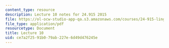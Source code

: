```yaml
---
content_type: resource
description: Lecture 10 notes for 24.915 2015
file: https://ol-ocw-studio-app-qa.s3.amazonaws.com/courses/24-915-linguistic-phonetics-fall-2015/ce7a2f2591b079ab227e6d49d476245e_MIT24_915F15_lec10.pdf
file_type: application/pdf
resourcetype: Document
title: Lecture 10
uid: ce7a2f25-91b0-79ab-227e-6d49d476245e
---
```


